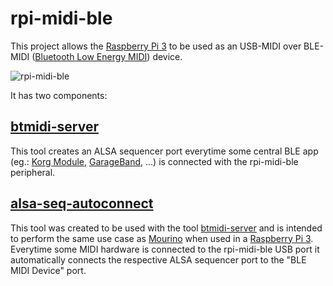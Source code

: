 rpi-midi-ble
============

This project allows the [Raspberry Pi 3](https://www.raspberrypi.org/products/raspberry-pi-3-model-b/) to be used as an USB-MIDI over BLE-MIDI ([Bluetooth Low Energy MIDI](https://developer.apple.com/bluetooth/Apple-Bluetooth-Low-Energy-MIDI-Specification.pdf)) device.

![rpi-midi-ble](https://raw.githubusercontent.com/oxesoft/rpi-midi-ble/master/rpi-midi-ble.jpg)

It has two components:

[btmidi-server](https://github.com/oxesoft/bluez/blob/midi/tools/btmidi-server.c)
-------------
This tool creates an ALSA sequencer port everytime some central BLE app
(eg.: [Korg Module](http://www.korg.com/us/products/software/korg_module/), [GarageBand](http://www.apple.com/ios/garageband/), ...) is connected with the rpi-midi-ble peripheral.

[alsa-seq-autoconnect](https://github.com/oxesoft/rpi-midi-ble/blob/master/alsa-seq-autoconnect/main.c)
--------------------
This tool was created to be used with the tool [btmidi-server](https://github.com/oxesoft/bluez/blob/midi/tools/btmidi-server.c)
and is intended to perform the same use case as [Mourino](https://github.com/oxesoft/mourino) when used in a [Raspberry Pi 3](https://www.raspberrypi.org/products/raspberry-pi-3-model-b/).
Everytime some MIDI hardware is connected to the rpi-midi-ble USB port it automatically connects the respective ALSA sequencer port to the "BLE MIDI Device" port.
